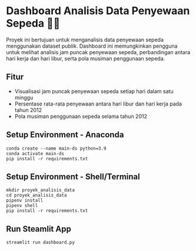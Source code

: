 # Dashboard Analisis Data Penyewaan Sepeda 🚴‍♂️

Proyek ini bertujuan untuk menganalisis data penyewaan sepeda menggunakan dataset publik. Dashboard ini memungkinkan pengguna untuk melihat analisis jam puncak penyewaan sepeda, perbandingan antara hari kerja dan hari libur, serta pola musiman penggunaan sepeda.

## Fitur

- Visualisasi jam puncak penyewaan sepeda setiap hari dalam satu minggu
- Persentase rata-rata penyewaan antara hari libur dan hari kerja pada tahun 2012
- Pola musiman penggunaan sepeda selama tahun 2012

## Setup Environment - Anaconda
```
conda create --name main-ds python=3.9
conda activate main-ds
pip install -r requirements.txt
```
## Setup Environment - Shell/Terminal
```
mkdir proyek_analisis_data
cd proyek_analisis_data
pipenv install
pipenv shell
pip install -r requirements.txt
```
## Run Steamlit App
```
streamlit run dashboard.py
```
